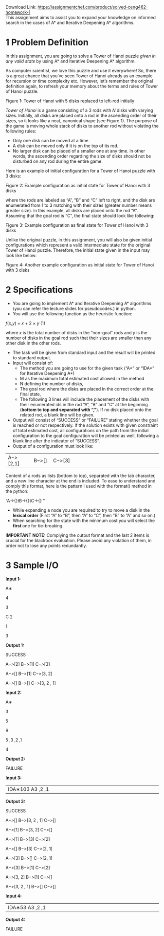 Download Link: https://assignmentchef.com/product/solved-ceng462-homework-1
<br>
This assignment aims to assist you to expand your knowledge on informed search in the cases of A* and Iterative Deepening A* algorithms.

<h1>1           Problem Definition</h1>

In this assignment, you are going to solve a Tower of Hanoi puzzle <em>given in any valid state </em>by using A* and Iterative Deepening A* algorithm.

As computer scientist, we love this puzzle and use it everywhere! So, there is a great chance that you’ve seen Tower of Hanoi already as an example for recursion or time complexity etc. However, let’s remember the original definition again, to refresh your memory about the terms and rules of Tower of Hanoi puzzle.

Figure 1: Tower of Hanoi with 5 disks replaced to left-rod initially

<em>Tower of Hanoi </em>is a game consisting of a 3 rods with <em>N </em>disks with varying sizes. Initially, all disks are placed onto a rod in the ascending order of their sizes, so it looks like a neat, canonical shape (see Figure 1). The purpose of the game is moving whole stack of disks to another rod without violating the following rules:

<ul>

 <li>Only one disk can be moved at a time.</li>

 <li>A disk can be moved only if it is on the top of its rod.</li>

 <li>No larger disk can be placed of a smaller one at any time. In other words, the ascending order regarding the size of disks should not be disturbed on any rod during the entire game.</li>

</ul>

Here is an example of initial configuration for a Tower of Hanoi puzzle with 3 disks:

Figure 2: Example configuration as initial state for Tower of Hanoi with 3 disks

where the rods are labeled as “A”, “B” and “C” left to right, and the disk are enumerated from 1 to 3 matching with their sizes (greater number means greater size). In this example, all disks are placed onto the rod “A”. Assuming that the goal rod is “C”, the final state should look like following:

Figure 3: Example configuration as final state for Tower of Hanoi with 3 disks

Unlike the original puzzle, in this assignment, you will also be given initial configurations which represent a valid intermediate state for the original Tower of Hanoi puzzle. Therefore, the initial state given in the input may look like below:

Figure 4: Another example configuration as initial state for Tower of Hanoi with 3 disks

<h1>2           Specifications</h1>

<ul>

 <li>You are going to implement A* and Iterative Deepening A* algorithms (you can refer the lecture slides for pseudocodes.) in python.</li>

 <li>You will use the following function as the heuristic function:</li>

</ul>

<em>f</em>(<em>x,y</em>) = <em>x </em>+ 2 × <em>y                                          </em>(1)

where <em>x </em>is the total number of disks in the “non-goal” rods and <em>y </em>is the number of disks in the goal rod such that their sizes are smaller than any other disk in the other rods.

<ul>

 <li>The task will be given from standard input and the result will be printed to standard output.</li>

 <li>Input will consist of:

  <ul>

   <li>The method you are going to use for the given task (“A*” or “IDA*” for Iterative Deepening A*)</li>

   <li>M as the maximum total estimated cost allowed in the method</li>

   <li>N defining the number of disks,</li>

   <li>The goal rod where the disks are placed in the correct order at the final state,</li>

   <li>The following 3 lines will include the placement of the disks with their enumerated ids in the rod “A”, “B” and “C” at the beginning (<strong>bottom to top and separated with “,”</strong>). If no disk placed onto the related rod, a blank line will be given.</li>

  </ul></li>

 <li>Output will consist of “SUCCESS” or “FAILURE” stating whether the goal is reached or not respectively. If the solution exists with given constraint of total estimated cost, all configurations on the path from the initial configuration to the goal configuration will be printed as well, following a blank line after the indicator of “SUCCESS”.</li>

 <li>Output of a configuration must look like:</li>

</ul>

<table width="634">

 <tbody>

  <tr>

   <td width="84">A−<em>&gt;</em>[2,1]</td>

   <td width="56">B−<em>&gt;</em>[]</td>

   <td width="494">C−<em>&gt;</em>[3]</td>

  </tr>

 </tbody>

</table>

Content of a rods as lists (bottom to top), separated with the tab character, and a new line character at the end is included. To ease to understand and comply this format, here is the pattern I used with the format() method in the python:

“A-&gt;{}tB-&gt;{}tC-&gt;{}
”

<ul>

 <li>While expanding a node you are required to try to move a disk in the <strong>lexical order </strong>(First “A” to “B”, then “A” to “C”, then “B” to “A” and so on.)</li>

 <li>When searching for the state with the minimum cost you will select the <strong>first </strong>one for tie-breaking.</li>

</ul>

<strong>IMPORTANT NOTE: </strong>Complying the output format and the last 2 items is crucial for the blackbox evaluation. Please avoid any violation of them, in order not to lose any points redundantly.

<h1>3           Sample I/O</h1>

<strong>Input 1:</strong>

A∗

4

3

C 2

1

3

<strong>Output 1:</strong>

SUCCESS

A−<em>&gt;</em>[2] B−<em>&gt;</em>[1] C−<em>&gt;</em>[3]

A−<em>&gt;</em>[] B−<em>&gt;</em>[1] C−<em>&gt;</em>[3, 2]

A−<em>&gt;</em>[] B−<em>&gt;</em>[] C−<em>&gt;</em>[3, 2 ,                  1]

<strong>Input 2:</strong>

A∗

3

5

B

5 ,3 ,2 ,1

4

<strong>Output 2:</strong>

FAILURE

<strong>Input 3:</strong>

<table width="673">

 <tbody>

  <tr>

   <td width="673">IDA∗103 A3 ,2 ,1</td>

  </tr>

 </tbody>

</table>

<strong>Output 3:</strong>

SUCCESS

A−<em>&gt;</em>[] B−<em>&gt;</em>[3, 2 ,                 1] C−<em>&gt;</em>[]

A−<em>&gt;</em>[1] B−<em>&gt;</em>[3, 2] C−<em>&gt;</em>[]

A−<em>&gt;</em>[1] B−<em>&gt;</em>[3] C−<em>&gt;</em>[2]

A−<em>&gt;</em>[] B−<em>&gt;</em>[3] C−<em>&gt;</em>[2, 1]

A−<em>&gt;</em>[3] B−<em>&gt;</em>[] C−<em>&gt;</em>[2, 1]

A−<em>&gt;</em>[3] B−<em>&gt;</em>[1] C−<em>&gt;</em>[2]

A−<em>&gt;</em>[3, 2] B−<em>&gt;</em>[1] C−<em>&gt;</em>[]

A−<em>&gt;</em>[3, 2 ,               1] B−<em>&gt;</em>[] C−<em>&gt;</em>[]

<strong>Input 4:</strong>

<table width="673">

 <tbody>

  <tr>

   <td width="673">IDA∗53 A3 ,2 ,1</td>

  </tr>

 </tbody>

</table>

<strong>Output 4:</strong>

FAILURE